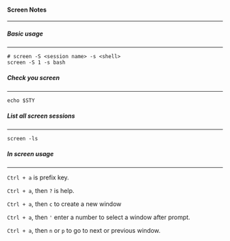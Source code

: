#### Screen Notes

---

##### Basic usage

---

```
# screen -S <session name> -s <shell>
screen -S 1 -s bash
```

##### Check you screen

---

```
echo $STY
```

##### List all screen sessions

---

```
screen -ls
```

##### In screen usage

---

`Ctrl + a`  is prefix key. 

`Ctrl + a`, then `?` is help. 

`Ctrl + a`, then `c` to create a new window

`Ctrl + a`, then `'` enter a number to select a window after prompt. 

`Ctrl + a`, then `n` or `p` to go to next or previous window. 


